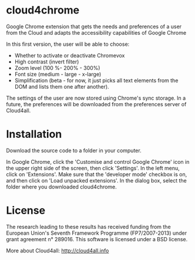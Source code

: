 cloud4chrome
============

Google Chrome extension that gets the needs and preferences of a user from the Cloud and adapts the accessibility capabilities of Google Chrome

In this first version, the user will be able to choose:

- Whether to activate or deactivate Chromevox
- High contrast (invert filter)
- Zoom level (100 %- 200% - 300%)
- Font size (medium - large - x-large)
- Simplification (beta - for now, it just picks all text elements from the DOM and lists them one after another).

The settings of the user are now stored using Chrome's sync storage. In a future, the preferences will be downloaded from the preferences server of Cloud4all.

Installation
============

Download the source code to a folder in your computer. 

In Google Chrome, click the 'Customise and control Google Chrome' icon in the upper right side of the screen, then click 'Settings'. In the left menu, click on 'Extensions'. Make sure that the 'developer mode' checkbox is on, and then click on 'Load unpacked extensions'. In the dialog box, select the folder where you downloaded cloud4chrome.

License
=======

The research leading to these results has received funding from the European Union's Seventh Framework Programme (FP7/2007-2013) under grant agreement n° 289016. This software is licensed under a BSD license.

More about Cloud4all: http://cloud4all.info

